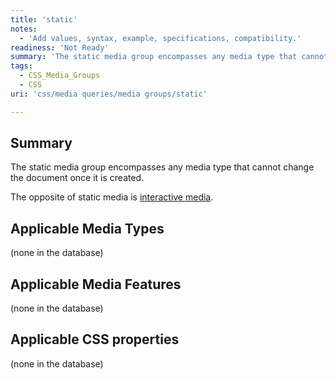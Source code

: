 ```yaml
---
title: 'static'
notes:
  - 'Add values, syntax, example, specifications, compatibility.'
readiness: 'Not Ready'
summary: 'The static media group encompasses any media type that cannot change the document once it is created.'
tags:
  - CSS_Media_Groups
  - CSS
uri: 'css/media queries/media groups/static'

---
```

## Summary

The static media group encompasses any media type that cannot change the document once it is created.

The opposite of static media is [interactive media](/css/media_queries/media_groups/interactive).

## Applicable Media Types

(none in the database)

## Applicable Media Features

(none in the database)

## Applicable CSS properties

(none in the database)
